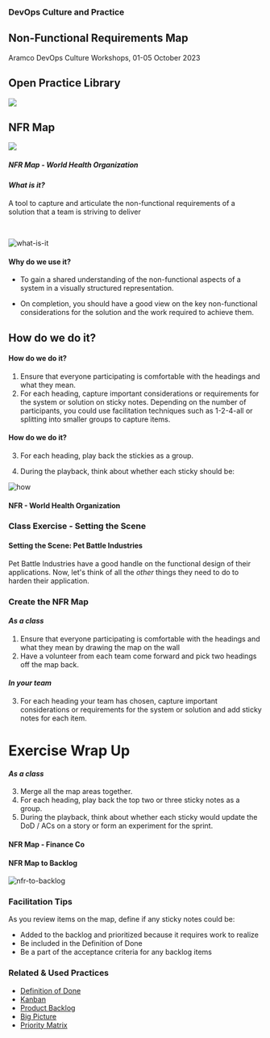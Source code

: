 <!-- .slide: data-background-image="images/RH_NewBrand_Background.png" -->
### DevOps Culture and Practice <!-- {.element: class="course-title"} -->
## Non-Functional Requirements Map <!-- {.element: class="title-color"} -->
Aramco DevOps Culture Workshops, 01-05 October 2023 <!-- {.element: class="title-color"} -->



<div class="r-stack">
<div class="fragment fade-out" data-fragment-index="0" >
  <h2>Open Practice Library</h2>
  <img src="images/opl-complete.png">
</div>
<div class="fragment current-visible" data-fragment-index="0" >
  <h2>NFR Map</h2>
  <a target="_blank" href="https://openpracticelibrary.com/practice/non-functional-requirements-map/">
  <img src="images/opl-discovery.png">
  </a>
</div>
</div>



##### NFR Map - World Health Organization <!-- .element: class="title-bottom-left" -->
<!-- .slide: data-background-size="contain" data-background-image="images/nfr-map/example-who-nfr-map.png", class="white-style" -->



#### _What is it?_
A tool to capture and articulate the non-functional requirements of a solution that a team is striving to deliver

<br>

![what-is-it](images/nfr-map/what-is-it.png)<!-- .element: class="image-no-shadow image-full-width" -->
<!--  
#### _What is it?_
* Aims to elaborate non-functional areas that are unlikely to be captured using practices primarily focused on functional aspects of a solution.
* Non-functional requirements are broken down into areas represented by each segment on the canvas.
* Findings and learnings from other Discovery practices can be input into this practice if appropriate.
-->



#### Why do we use it?
* To gain a shared understanding of the non-functional aspects of a system in a visually structured representation. 

* On completion, you should have a good view on the key non-functional considerations for the solution and the work required to achieve them.
<!--
--->



## How do we do it?
<!-- .slide: data-background-size="contain" data-background-image="https://openpracticelibrary.com/images/non-functional-requirements-map.jpg", class="black-style" -->



#### How do we do it?
1. Ensure that everyone participating is comfortable with the headings and what they mean. <!-- .element: class="fragment" -->
2. For each heading, capture important considerations or requirements for the system or solution on sticky notes. Depending on the number of participants, you could use facilitation techniques such as 1-2-4-all or splitting into smaller groups to capture items. <!-- .element: class="fragment" -->
<!-- .slide: data-background-size="contain" data-background-image="https://openpracticelibrary.com/images/non-functional-requirements-map.jpg", class="black-style" data-background-opacity="0.2"	 -->



#### How do we do it?
<!-- .slide: data-background-size="contain" data-background-image="https://openpracticelibrary.com/images/non-functional-requirements-map.jpg", class="black-style" data-background-opacity="0.2"	 -->
3. For each heading, play back the stickies as a group.  <!-- .element: class="fragment" data-fragment-index="0" -->
<!--TechEdit: "play back" seems an odd action for a sticky note, it's more for a video or recording. If participants are reading the stickies out, say "read out" or "read aloud"; "For each heading, read the sticky notes aloud as a group." This phrasing is used again later so if changed here we should change all.-->
4. During the playback, think about whether each sticky should be:  <!-- .element: class="fragment" data-fragment-index="1" -->

![how](images/nfr-map/how-to-do-it.png)<!-- .element: class="fragment image-no-shadow image-full-width" data-fragment-index="1"-->



#### NFR - World Health Organization <!-- .element: class="title-bottom-left" -->
<!-- .slide: data-background-size="contain" data-background-image="images/nfr-map/example-who-nfr-map.png", class="white-style" -->



### Class Exercise - Setting the Scene



#### Setting the Scene: Pet Battle Industries

Pet Battle Industries have a good handle on the functional design of their applications. Now, let's think of all the _other_ things they need to do to harden their application.



### Create the NFR Map
#### *As a class*

1. Ensure that everyone participating is comfortable with the headings and what they mean by drawing the map on the wall
2. Have a volunteer from each team come forward and pick two headings off the map back.
#### *In your team*
3. For each heading your team has chosen, capture important considerations or requirements for the system or solution and add sticky notes for each item.



# Exercise Wrap Up
#### *As a class*
3. Merge all the map areas together.
4. For each heading, play back the top two or three sticky notes as a group.
5. During the playback, think about whether each sticky would update the DoD / ACs on a story or form an experiment for the sprint.



#### NFR Map - Finance Co <!-- .element: class="title-bottom-left" -->
<!-- .slide: data-background-size="contain" data-background-image="images/nfr-map/nfr-example-2.png", class="white-style" -->



#### NFR Map to Backlog
![nfr-to-backlog](./images/nfr-map/nfr-to-backlog.png)



### Facilitation Tips
As you review items on the map, define if any sticky notes could be:

- Added to the backlog and prioritized because it requires work to realize
- Be included in the Definition of Done
- Be a part of the acceptance criteria for any backlog items



<!-- .slide: data-background-image="images/book-background.jpeg", class="black-style"  data-background-opacity="0.3" -->
### Related & Used Practices
- [Definition of Done](https://openpracticelibrary.com/practice/definition-of-done/)
- [Kanban](https://openpracticelibrary.com/practice/kanban)
- [Product Backlog](https://openpracticelibrary.com/practice/)
- [Big Picture](https://openpracticelibrary.com/practice/big-picture)
- [Priority Matrix](https://openpracticelibrary.com/practice/impact-effort-prioritization-matrix/)
